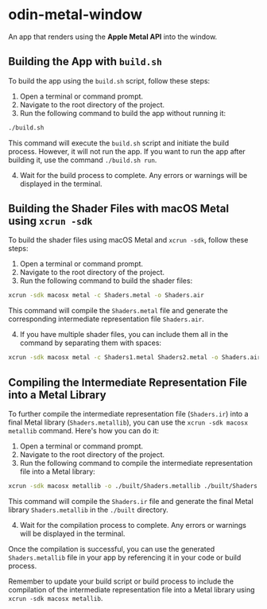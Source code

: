 # odin-metal-window

An app that renders using the **Apple Metal API** into the window.

## Building the App with `build.sh`

To build the app using the `build.sh` script, follow these steps:

1. Open a terminal or command prompt.
2. Navigate to the root directory of the project.
3. Run the following command to build the app without running it:

```bash
./build.sh
```

This command will execute the `build.sh` script and initiate the build process. However, it will not run the app. If you want to run the app after building it, use the command `./build.sh run`.

4. Wait for the build process to complete. Any errors or warnings will be displayed in the terminal.

## Building the Shader Files with macOS Metal using `xcrun -sdk`

To build the shader files using macOS Metal and `xcrun -sdk`, follow these steps:

1. Open a terminal or command prompt.
2. Navigate to the root directory of the project.
3. Run the following command to build the shader files:

```bash
xcrun -sdk macosx metal -c Shaders.metal -o Shaders.air
```

This command will compile the `Shaders.metal` file and generate the corresponding intermediate representation file `Shaders.air`.

4. If you have multiple shader files, you can include them all in the command by separating them with spaces:

```bash
xcrun -sdk macosx metal -c Shaders1.metal Shaders2.metal -o Shaders.air
```

## Compiling the Intermediate Representation File into a Metal Library

To further compile the intermediate representation file (`Shaders.ir`) into a final Metal library (`Shaders.metallib`), you can use the `xcrun -sdk macosx metallib` command. Here's how you can do it:

1. Open a terminal or command prompt.
2. Navigate to the root directory of the project.
3. Run the following command to compile the intermediate representation file into a Metal library:

```bash
xcrun -sdk macosx metallib -o ./built/Shaders.metallib ./built/Shaders.ir
```

This command will compile the `Shaders.ir` file and generate the final Metal library `Shaders.metallib` in the `./built` directory.

4. Wait for the compilation process to complete. Any errors or warnings will be displayed in the terminal.

Once the compilation is successful, you can use the generated `Shaders.metallib` file in your app by referencing it in your code or build process.

Remember to update your build script or build process to include the compilation of the intermediate representation file into a Metal library using `xcrun -sdk macosx metallib`.
